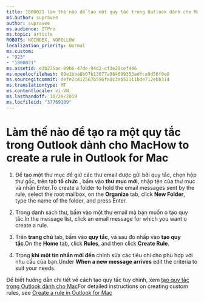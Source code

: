 ```yaml
---
title: 1800021 làm thế nào để tạo một quy tắc trong Outlook dành cho Mac
ms.author: supravee
author: supravee
ms.audience: ITPro
ms.topic: article
ROBOTS: NOINDEX, NOFOLLOW
localization_priority: Normal
ms.custom:
- "923"
- "1800021"
ms.assetid: e3b275ac-09b6-47de-94d2-cf3e29cef446
ms.openlocfilehash: 80e1bba8b07b13077a984699353adfca9d56f0e0
ms.sourcegitcommit: defe2c412567b596fa8c3ab52111bde712ebb314
ms.translationtype: MT
ms.contentlocale: vi-VN
ms.lasthandoff: 10/29/2019
ms.locfileid: "37769109"
---
```

# <a name="how-to-create-a-rule-in-outlook-for-mac"></a><span data-ttu-id="6e4fd-102">Làm thế nào để tạo ra một quy tắc trong Outlook dành cho Mac</span><span class="sxs-lookup"><span data-stu-id="6e4fd-102">How to create a rule in Outlook for Mac</span></span>

1. <span data-ttu-id="6e4fd-103">Để tạo một thư mục để giữ các thư email được gửi bởi quy tắc, chọn hộp thư gốc, trên tab **tổ chức** , bấm vào **thư mục mới**, nhập tên của thư mục và nhấn Enter.</span><span class="sxs-lookup"><span data-stu-id="6e4fd-103">To create a folder to hold the email messages sent by the rule, select the root mailbox, on the **Organize** tab, click **New Folder**, type the name of the folder, and press Enter.</span></span>

2. <span data-ttu-id="6e4fd-104">Trong danh sách thư, bấm vào một thư email mà bạn muốn o tạo quy tắc.</span><span class="sxs-lookup"><span data-stu-id="6e4fd-104">In the message list, click an email message for which you want o create a rule.</span></span>

3. <span data-ttu-id="6e4fd-105">Trên **trang chủ** tab, bấm vào **quy tắc**, và sau đó nhấp vào **tạo quy tắc**.</span><span class="sxs-lookup"><span data-stu-id="6e4fd-105">On the **Home** tab, click **Rules**, and then click **Create Rule**.</span></span>

4. <span data-ttu-id="6e4fd-106">Trong **khi một tin nhắn mới đến** chỉnh sửa các tiêu chí cho phù hợp với nhu cầu của bạn.</span><span class="sxs-lookup"><span data-stu-id="6e4fd-106">Under **When a new message arrives** edit the criteria to suit your needs.</span></span> 

<span data-ttu-id="6e4fd-107">Để biết hướng dẫn chi tiết về cách tạo quy tắc tùy chỉnh, xem [tạo quy tắc trong Outlook dành cho Mac](https://aka.ms/AA1uy0v)</span><span class="sxs-lookup"><span data-stu-id="6e4fd-107">For detailed instructions on creating custom rules, see [Create a rule in Outlook for Mac](https://aka.ms/AA1uy0v)</span></span>
  